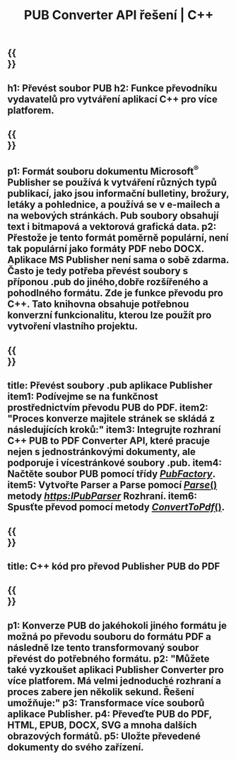 ﻿---
translation: true
template: /_templates/conversion.md
title: PUB Converter API řešení | C++
url: /cpp/conversion/
description: Převeďte soubory Microsoft Publisher Programově prostřednictvím knihovny C++. Jednoduché API řešení pro vytvoření vlastního projektu PUB converter C++.
metakeywords: pub cpp converter, převod pub file cpp
family: pub
platformtag: cpp
feature: conversion
---

{{<section banner>}}
---
h1: Převést soubor PUB
h2: Funkce převodníku vydavatelů pro vytváření aplikací C++ pro více platforem.
---

{{<section overview>}}
---
p1: Formát souboru dokumentu Microsoft<sup>®</sup> Publisher se používá k vytváření různých typů publikací, jako jsou informační bulletiny, brožury, letáky a pohlednice, a používá se v e-mailech a na webových stránkách. Pub soubory obsahují text i bitmapová a vektorová grafická data.
p2: Přestože je tento formát poměrně populární, není tak populární jako formáty PDF nebo DOCX. Aplikace MS Publisher není sama o sobě zdarma. Často je tedy potřeba převést soubory s příponou .pub do jiného, ​​dobře rozšířeného a pohodlného formátu. Zde je funkce převodu pro C++. Tato knihovna obsahuje potřebnou konverzní funkcionalitu, kterou lze použít pro vytvoření vlastního projektu.
---

{{<section feature1>}}
---
title: Převést soubory .pub aplikace Publisher
item1: Podívejme se na funkčnost prostřednictvím převodu PUB do PDF.
item2: "Proces konverze majitele stránek se skládá z následujících kroků:"
item3: Integrujte rozhraní C++ PUB to PDF Converter API, které pracuje nejen s jednostránkovými dokumenty, ale podporuje i vícestránkové soubory .pub.
item4: Načtěte soubor PUB pomocí třídy [*PubFactory*](https://apireference.aspose.com/pub/cpp/class/aspose.pub.pub_factory).
item5: Vytvořte Parser a Parse pomocí [*Parse*()](https://apireference.aspose.com/pub/cpp/class/aspose.pub.i_pub_parser#ae9fc7043f382a5b4a7b694f0fe477915) metody [*https:IPubParser*](/apireference.aspose.com/pub/cpp/class/aspose.pub.i_pub_parser) Rozhraní.
item6: Spusťte převod pomocí metody [*ConvertToPdf*()](https://apireference.aspose.com/pub/cpp/class/aspose.pub.i_pdf_converter).
---

{{<section codeexample>}}
---
title: C++ kód pro převod Publisher PUB do PDF
---

{{<section summary>}}
---
p1: Konverze PUB do jakéhokoli jiného formátu je možná po převodu souboru do formátu PDF a následně lze tento transformovaný soubor převést do potřebného formátu.
p2: "Můžete také vyzkoušet aplikaci Publisher Converter pro více platforem. Má velmi jednoduché rozhraní a proces zabere jen několik sekund. Řešení umožňuje:"
p3: Transformace více souborů aplikace Publisher.
p4: Převeďte PUB do PDF, HTML, EPUB, DOCX, SVG a mnoha dalších obrazových formátů.
p5: Uložte převedené dokumenty do svého zařízení.
---